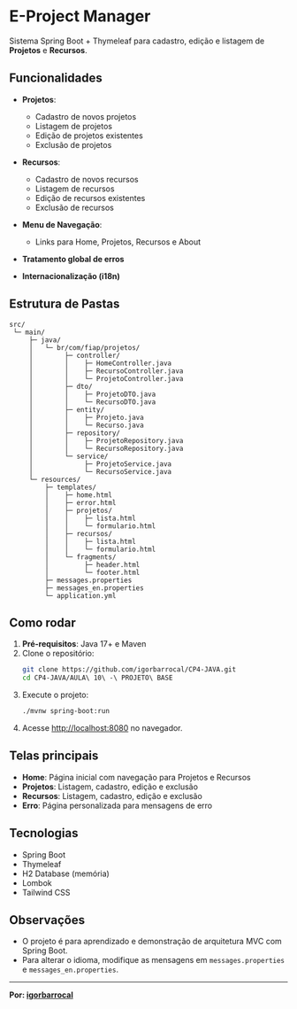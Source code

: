 # E-Project Manager

Sistema Spring Boot + Thymeleaf para cadastro, edição e listagem de **Projetos** e **Recursos**.

## Funcionalidades

- **Projetos**:
  - Cadastro de novos projetos
  - Listagem de projetos
  - Edição de projetos existentes
  - Exclusão de projetos

- **Recursos**:
  - Cadastro de novos recursos
  - Listagem de recursos
  - Edição de recursos existentes
  - Exclusão de recursos

- **Menu de Navegação**:
  - Links para Home, Projetos, Recursos e About

- **Tratamento global de erros**
- **Internacionalização (i18n)**

## Estrutura de Pastas

```
src/
 └─ main/
     ├─ java/
     │   └─ br/com/fiap/projetos/
     │        ├─ controller/
     │        │    ├─ HomeController.java
     │        │    ├─ RecursoController.java
     │        │    └─ ProjetoController.java
     │        ├─ dto/
     │        │    ├─ ProjetoDTO.java
     │        │    └─ RecursoDTO.java
     │        ├─ entity/
     │        │    ├─ Projeto.java
     │        │    └─ Recurso.java
     │        ├─ repository/
     │        │    ├─ ProjetoRepository.java
     │        │    └─ RecursoRepository.java
     │        └─ service/
     │             ├─ ProjetoService.java
     │             └─ RecursoService.java
     └─ resources/
         ├─ templates/
         │    ├─ home.html
         │    ├─ error.html
         │    ├─ projetos/
         │    │    ├─ lista.html
         │    │    └─ formulario.html
         │    ├─ recursos/
         │    │    ├─ lista.html
         │    │    └─ formulario.html
         │    └─ fragments/
         │         ├─ header.html
         │         └─ footer.html
         ├─ messages.properties
         ├─ messages_en.properties
         └─ application.yml
```

## Como rodar

1. **Pré-requisitos**: Java 17+ e Maven
2. Clone o repositório:
   ```bash
   git clone https://github.com/igorbarrocal/CP4-JAVA.git
   cd CP4-JAVA/AULA\ 10\ -\ PROJETO\ BASE
   ```
3. Execute o projeto:
   ```bash
   ./mvnw spring-boot:run
   ```
4. Acesse [http://localhost:8080](http://localhost:8080) no navegador.

## Telas principais

- **Home**: Página inicial com navegação para Projetos e Recursos
- **Projetos**: Listagem, cadastro, edição e exclusão
- **Recursos**: Listagem, cadastro, edição e exclusão
- **Erro**: Página personalizada para mensagens de erro

## Tecnologias

- Spring Boot
- Thymeleaf
- H2 Database (memória)
- Lombok
- Tailwind CSS

## Observações

- O projeto é para aprendizado e demonstração de arquitetura MVC com Spring Boot.
- Para alterar o idioma, modifique as mensagens em `messages.properties` e `messages_en.properties`.

---

**Por: [igorbarrocal](https://github.com/igorbarrocal)**
